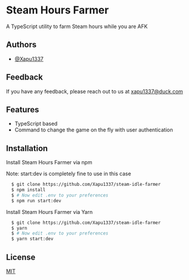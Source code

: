 
# Steam Hours Farmer
A TypeScript utility to farm Steam hours while you are AFK


## Authors

- [@Xapu1337](https://www.github.com/Xapu1337)


## Feedback

If you have any feedback, please reach out to us at xapu1337@duck.com


## Features

- TypeScript based
- Command to change the game on the fly with user authentication


## Installation

Install Steam Hours Farmer via npm

Note: start:dev is completely fine to use in this case
```bash
  $ git clone https://github.com/Xapu1337/steam-idle-farmer
  $ npm install
  $ # Now edit .env to your preferences
  $ npm run start:dev 
```

Install Steam Hours Farmer via Yarn

```bash
  $ git clone https://github.com/Xapu1337/steam-idle-farmer
  $ yarn
  $ # Now edit .env to your preferences
  $ yarn start:dev
```
## License

[MIT](https://choosealicense.com/licenses/mit/)

